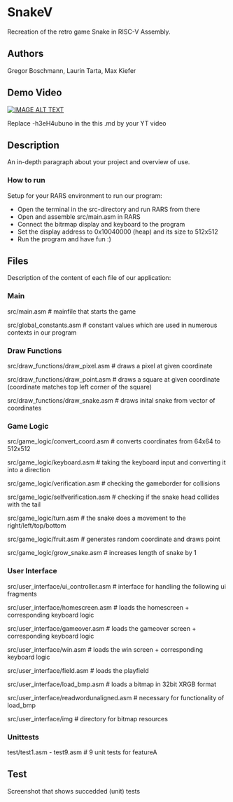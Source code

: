 # SnakeV

Recreation of the retro game Snake in RISC-V Assembly.

## Authors

Gregor Boschmann, Laurin Tarta, Max Kiefer

## Demo Video

[![IMAGE ALT TEXT](http://img.youtube.com/vi/-h3eH4ubuno/0.jpg)](http://www.youtube.com/watch?v=-h3eH4ubuno "Video Title")

Replace -h3eH4ubuno in the this .md by your YT video

## Description

An in-depth paragraph about your project and overview of use.

### How to run

Setup for your RARS environment to run our program:

- Open the terminal in the src-directory and run RARS from there
- Open and assemble src/main.asm in RARS
- Connect the bitrmap display and keyboard to the program
- Set the display address to 0x10040000 (heap) and its size to 512x512
- Run the program and have fun :)

## Files

Description of the content of each file of our application:

### Main

src/main.asm # mainfile that starts the game

src/global_constants.asm # constant values which are used in numerous contexts in our program

### Draw Functions

src/draw_functions/draw_pixel.asm # draws a pixel at given coordinate

src/draw_functions/draw_point.asm # draws a square at given coordinate (coordinate matches top left corner of the square)

src/draw_functions/draw_snake.asm # draws inital snake from vector of coordinates

### Game Logic

src/game_logic/convert_coord.asm # converts coordinates from 64x64 to 512x512

src/game_logic/keyboard.asm # taking the keyboard input and converting it into a direction

src/game_logic/verification.asm # checking the gameborder for collisions

src/game_logic/selfverification.asm  # checking if the snake head collides with the tail

src/game_logic/turn.asm # the snake does a movement to the right/left/top/bottom

src/game_logic/fruit.asm # generates random coordinate and draws point

src/game_logic/grow_snake.asm # increases length of snake by 1

### User Interface

src/user_interface/ui_controller.asm   # interface for handling the following ui fragments 

src/user_interface/homescreen.asm   # loads the homescreen + corresponding keyboard logic

src/user_interface/gameover.asm   # loads the gameover screen + corresponding keyboard logic

src/user_interface/win.asm   # loads the win screen + corresponding keyboard logic

src/user_interface/field.asm   # loads the playfield

src/user_interface/load_bmp.asm   # loads a bitmap in 32bit XRGB format

src/user_interface/readwordunaligned.asm   # necessary for functionality of load_bmp

src/user_interface/img # directory for bitmap resources

### Unittests

test/test1.asm - test9.asm # 9 unit tests for featureA

## Test
Screenshot that shows succedded (unit) tests 
